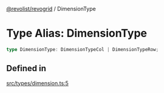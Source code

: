 [@revolist/revogrid](README.md) / DimensionType

# Type Alias: DimensionType

```ts
type DimensionType: DimensionTypeCol | DimensionTypeRow;
```

## Defined in

[src/types/dimension.ts:5](https://github.com/revolist/revogrid/blob/93797f94eaa9e63cf9af5b06a562d49fdbb8dcd2/src/types/dimension.ts#L5)
